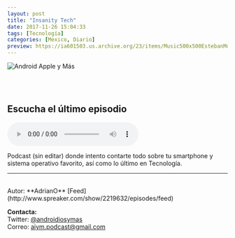 ```yaml
---
layout: post
title: "Insanity Tech"
date: 2017-11-26 15:04:33
tags: [Tecnología]
categories: [Mexico, Diario]
preview: https://ia601503.us.archive.org/23/items/Music500x500EstebanMontoya/300InsanityTech.jpg
---
```


![Android Apple y Más](https://ia601503.us.archive.org/23/items/Music500x500EstebanMontoya/500InsanityTech.jpg)

<br/>
<br/>

## Escucha el último episodio  

<!--reproductor-feed=http://www.spreaker.com/show/2219632/episodes/feed-->
<!--reproductor-start-->
<audio id="audio" preload="auto" controls="" src="http://api.spreaker.com/download/episode/14130382/imported_1519428413.mp3"></audio>
<!--reproductor-end-->

Podcast (sin editar) donde intento contarte todo sobre tu smartphone y sistema operativo favorito, así como lo último en Tecnología.  

_ _ _

<br>
Autor: **AdrianO**  
[Feed](http://www.spreaker.com/show/2219632/episodes/feed)  


**Contacta:**  
Twitter: [@androidiosymas](https://twitter.com/androidiosymas)  
Correo: [aiym.podcast@gmail.com](mailto:aiym.podcast@gmail.com)  


